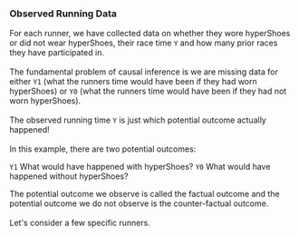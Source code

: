 ### Observed Running Data
For each runner, we have collected data on whether they wore hyperShoes or did not wear hyperShoes, their race time `Y` and how many prior races they have participated in. 
<br>
<br>
The fundamental problem of causal inference is we are missing data for either `Y1` (what the runners time would have been if they had worn hyperShoes) or `Y0` (what the runners time would have been if they had not worn hyperShoes). 
<br>
<br>
The observed running time `Y` is just which potential outcome actually happened!
<br>
<br>
In this example, there are two potential outcomes:

`Y1` What would have happened with hyperShoes?
`Y0` What would have happened without hyperShoes? 

The potential outcome we observe is called the factual outcome and the potential outcome we do not observe is the counter-factual outcome. 
<br>
<br>
Let's consider a few specific runners.

